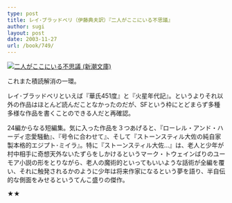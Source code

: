 ```yaml
---
type: post
title: レイ･ブラッドベリ（伊藤典夫訳）『二人がここにいる不思議』
author: sugi
layout: post
date: 2003-11-27
url: /book/749/
---
```

<a href="http://www.amazon.co.jp/exec/obidos/ASIN/4102211055/chezsugi-22/ref=nosim/" onclick="_gaq.push(['_trackEvent', 'outbound-article', 'http://www.amazon.co.jp/exec/obidos/ASIN/4102211055/chezsugi-22/ref=nosim/', '']);" name="amazletlink" target="_blank"><img src="http://i1.wp.com/ec2.images-amazon.com/images/I/51G4PEBYG7L.SL160.jpg?w=660" alt="二人がここにいる不思議 (新潮文庫)" class="alignleft" data-recalc-dims="1" /></a>

これまた積読解消の一環。

レイ･ブラッドベリといえば『華氏451度』と『火星年代記』。というよりそれ以外の作品はほとんど読んだことなかったのだが、SFという枠にとどまらず多種多様な作品を書くことのできる人だと再確認。

24編からなる短編集。気に入った作品を３つあげると、『ローレル・アンド・ハーディ恋愛騒動』、『号令に合わせて』、そして『ストーンスティル大佐の純自家製本格的エジプト･ミイラ』。特に『ストーンスティル大佐...』は、老人と少年が村中相手に奇想天外ないたずらをしかけるというマーク・トウェインばりのユーモア小説の形をとりながら、老人の魔術的といってもいいような話術が全編を覆い、それに触発されるかのように少年は将来作家になるという夢を語り、半自伝的な側面をみせるというてんこ盛りの傑作。

★★

